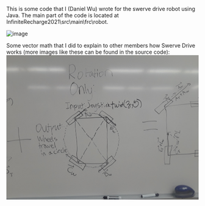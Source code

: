 This is some code that I (Daniel Wu) wrote for the swerve drive robot using Java. The main part of the code is located at InfiniteRecharge2021\src\main\frc\robot.

![image](https://user-images.githubusercontent.com/54150946/145693563-36dcffd9-43c3-473b-8108-8be6824d2dd4.png)


Some vector math that I did to explain to other members how Swerve Drive works (more images like these can be found in the source code):
![image](https://github.com/daniel-n6/huskierobotics-simulator/blob/master/InfiniteRecharge2021/src/main/java/frc/robot/swerve_math2.jpg?raw=true)
